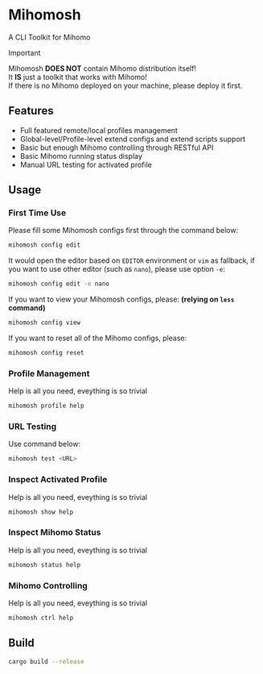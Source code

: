 # Mihomosh

A CLI Toolkit for Mihomo

> [!IMPORTANT]
> Mihomosh **DOES NOT** contain Mihomo distribution itself!  
> It **IS** just a toolkit that works with Mihomo!  
> If there is no Mihomo deployed on your machine, please deploy it first.

## Features

- Full featured remote/local profiles management
- Global-level/Profile-level extend configs and extend scripts support
- Basic but enough Mihomo controlling through RESTful API
- Basic Mihomo running status display
- Manual URL testing for activated profile

## Usage

### First Time Use

Please fill some Mihomosh configs first through the command below:

```sh
mihomosh config edit
```

It would open the editor based on `EDITOR` environment or `vim` as fallback, if you want to use other editor (such as `nano`), please use option `-e`:

```sh
mihomosh config edit -e nano
```

If you want to view your Mihomosh configs, please: **(relying on `less` command)**

```sh
mihomosh config view
```

If you want to reset all of the Mihomo configs, please:

```sh
mihomosh config reset
```

### Profile Management

Help is all you need, eveything is so trivial

```sh
mihomosh profile help
```

### URL Testing

Use command below:

```sh
mihomosh test <URL>
```

### Inspect Activated Profile

Help is all you need, eveything is so trivial

```sh
mihomosh show help
```

### Inspect Mihomo Status

Help is all you need, eveything is so trivial

```sh
mihomosh status help
```

### Mihomo Controlling

Help is all you need, eveything is so trivial

```sh
mihomosh ctrl help
```

## Build

```sh
cargo build --release
```
